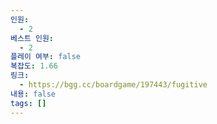 ```yaml
---
인원:
  - 2
베스트 인원:
  - 2
플레이 여부: false
복잡도: 1.66
링크:
  - https://bgg.cc/boardgame/197443/fugitive
내용: false
tags: []
---
```

